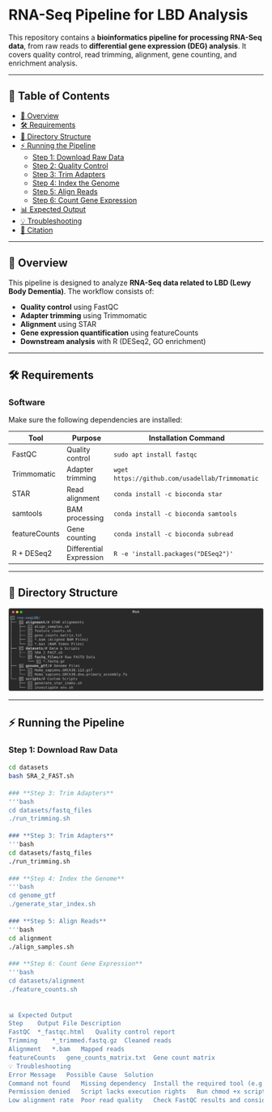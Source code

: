 # RNA-Seq Pipeline for LBD Analysis

This repository contains a **bioinformatics pipeline for processing RNA-Seq data**, from raw reads to **differential gene expression (DEG) analysis**. It covers quality control, read trimming, alignment, gene counting, and enrichment analysis.

---

## 📌 Table of Contents
- [📜 Overview](#-overview)
- [🛠 Requirements](#-requirements)
- [📂 Directory Structure](#-directory-structure)
- [⚡ Running the Pipeline](#-running-the-pipeline)
  - [Step 1: Download Raw Data](#step-1-download-raw-data)
  - [Step 2: Quality Control](#step-2-quality-control)
  - [Step 3: Trim Adapters](#step-3-trim-adapters)
  - [Step 4: Index the Genome](#step-4-index-the-genome)
  - [Step 5: Align Reads](#step-5-align-reads)
  - [Step 6: Count Gene Expression](#step-6-count-gene-expression)
- [📊 Expected Output](#-expected-output)
- [💡 Troubleshooting](#-troubleshooting)
- [📜 Citation](#-citation)

---

## 📜 Overview
This pipeline is designed to analyze **RNA-Seq data related to LBD (Lewy Body Dementia)**. The workflow consists of:
- **Quality control** using FastQC
- **Adapter trimming** using Trimmomatic
- **Alignment** using STAR
- **Gene expression quantification** using featureCounts
- **Downstream analysis** with R (DESeq2, GO enrichment)

---

## 🛠 Requirements
### **Software**
Make sure the following dependencies are installed:

| Tool         | Purpose                  | Installation Command                      |
|--------------|--------------------------|-------------------------------------------|
| FastQC       | Quality control          | `sudo apt install fastqc`                |
| Trimmomatic  | Adapter trimming         | `wget https://github.com/usadellab/Trimmomatic` |
| STAR         | Read alignment           | `conda install -c bioconda star`         |
| samtools     | BAM processing           | `conda install -c bioconda samtools`     |
| featureCounts| Gene counting            | `conda install -c bioconda subread`      |
| R + DESeq2   | Differential Expression  | `R -e 'install.packages("DESeq2")'`      |

---

## 📂 Directory Structure
![Directory Structure](https://github.com/Djinho/rna-seqLDB/blob/main/directory_structure.png)

---

## ⚡ Running the Pipeline

### **Step 1: Download Raw Data**
```bash
cd datasets
bash SRA_2_FAST.sh

### **Step 3: Trim Adapters**
'''bash
cd datasets/fastq_files
./run_trimming.sh

### **Step 3: Trim Adapters**
'''bash
cd datasets/fastq_files
./run_trimming.sh

### **Step 4: Index the Genome**
'''bash
cd genome_gtf
./generate_star_index.sh

### **Step 5: Align Reads**
'''bash
cd alignment
./align_samples.sh

### **Step 6: Count Gene Expression**
'''bash
cd datasets/alignment
./feature_counts.sh


📊 Expected Output
Step	Output File	Description
FastQC	*_fastqc.html	Quality control report
Trimming	*_trimmed.fastq.gz	Cleaned reads
Alignment	*.bam	Mapped reads
featureCounts	gene_counts_matrix.txt	Gene count matrix
💡 Troubleshooting
Error Message	Possible Cause	Solution
Command not found	Missing dependency	Install the required tool (e.g., conda install ...)
Permission denied	Script lacks execution rights	Run chmod +x script.sh
Low alignment rate	Poor read quality	Check FastQC results and consider re-trimming





